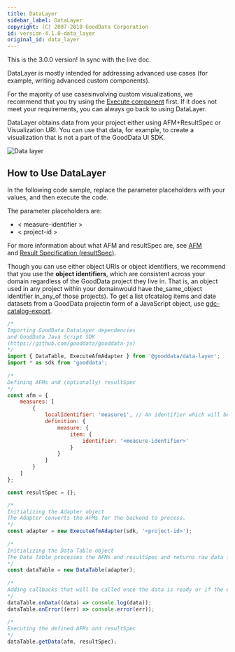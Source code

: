 ```yaml
---
title: DataLayer
sidebar_label: DataLayer
copyright: (C) 2007-2018 GoodData Corporation
id: version-4.1.0-data_layer
original_id: data_layer
---
```


This is the 3.0.0 version! In sync with the live doc.

DataLayer is mostly intended for addressing advanced use cases \(for example, writing advanced custom components\).

For the majority of use casesinvolving custom visualizations, we recommend that you try using the [Execute component](execute_component.md) first. If it does not meet your requirements, you can always go back to using DataLayer.

DataLayer obtains data from your project either using AFM+ResultSpec or Visualization URI. You can use that data, for example, to create a visualization that is not a part of the GoodData UI SDK.

![Data layer](assets/data_layer_diagram.png)

## How to Use DataLayer

In the following code sample, replace the parameter placeholders with your values, and then execute the code.

The parameter placeholders are:

* &lt; measure-identifier &gt;
* &lt; project-id &gt;

For more information about what AFM and resultSpec are, see [AFM](afm) and [Result Specification \(resultSpec\)](result_specification.md).

Though you can use either object URIs or object identifiers, we recommend that you use the **object identifiers**, which are consistent across your domain regardless of the GoodData project they live in. That is, an object used in any project within your domainwould have the_same_object identifier in_any_of those projects\). To get a list ofcatalog items and date datasets from a GoodData projectin form of a JavaScript object, use [gdc-catalog-export](gdc-catalog-export.md).

```javascript
/*
Importing GoodData DataLayer dependencies
and GoodData Java Script SDK
(https://github.com/gooddata/gooddata-js)
*/
import { DataTable, ExecuteAfmAdapter } from '@gooddata/data-layer';
import * as sdk from 'gooddata';
 
/*
Defining AFMs and (optionally) resultSpec
*/
const afm = {
    measures: [
        {
            localIdentifier: 'measure1', // An identifier which will be referenced in the execution results
            definition: {
                measure: {
                    item: {
                        identifier: '<measure-identifier>'
                    }
                }
            }
        }
    ]
};

const resultSpec = {};

/*
Initializing the Adapter object
The Adapter converts the AFMs for the backend to process.
*/
const adapter = new ExecuteAfmAdapter(sdk, '<project-id>');
 
/*
Initializing the Data Table object
The Data Table processes the AFMs and resultSpec and returns raw data from the backend.
*/
const dataTable = new DataTable(adapter);
 
/*
Adding callbacks that will be called once the data is ready or if the execution fails.
*/
dataTable.onData((data) => console.log(data));
dataTable.onError((err) => console.error(err));
 
/*
Executing the defined AFMs and resultSpec
*/
dataTable.getData(afm, resultSpec);
```
